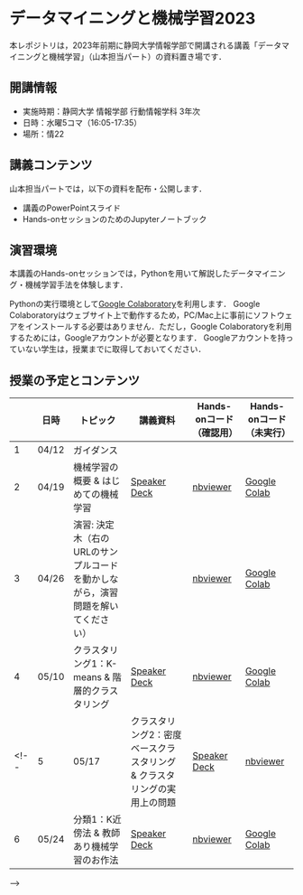 # データマイニングと機械学習2023
本レポジトリは，2023年前期に静岡大学情報学部で開講される講義「データマイニングと機械学習」（山本担当パート）の資料置き場です．

## 開講情報
* 実施時期：静岡大学 情報学部 行動情報学科 3年次
* 日時：水曜5コマ（16:05-17:35）
* 場所：情22


## 講義コンテンツ
山本担当パートでは，以下の資料を配布・公開します．
* 講義のPowerPointスライド
* Hands-onセッションのためのJupyterノートブック


## 演習環境
本講義のHands-onセッションでは，Pythonを用いて解説したデータマイニング・機械学習手法を体験します．

Pythonの実行環境として[Google Colaboratory](https://colab.research.google.com/)を利用します．
Google Colaboratoryはウェブサイト上で動作するため，PC/Mac上に事前にソフトウェアをインストールする必要はありません．ただし，Google Colaboratoryを利用するためには，Googleアカウントが必要となります．
Googleアカウントを持っていない学生は，授業までに取得しておいてください．


## 授業の予定とコンテンツ
| |  日時  | トピック | 講義資料 | Hands-onコード（確認用） | Hands-onコード（未実行） |
| ---- | ---- | ---- | ---- | ---- | ---- |
| 1 | 04/12 | ガイダンス |  |  |  |
| 2 | 04/19 | 機械学習の概要 & はじめての機械学習 | [Speaker Deck](https://speakerdeck.com/trycycle/tetamaininkutoji-jie-xue-xi-2022-di-1hui-20220413) | [nbviewer](https://nbviewer.jupyter.org/github/hontolab-courses/dmml-2023/blob/main/notebook/introduction-to-ml.ipynb) | [Google Colab](https://colab.research.google.com/github/hontolab-courses/dmml-2023/blob/main/notebook/clean/introduction-to-ml.ipynb) |
| 3 | 04/26 | 演習: 決定木（右のURLのサンプルコードを動かしながら，演習問題を解いてください） |  | [nbviewer](https://nbviewer.jupyter.org/github/hontolab-courses/dmml-2023/blob/main/notebook/introduction-to-ml.ipynb) | [Google Colab](https://colab.research.google.com/github/hontolab-courses/dmml-2023/blob/main/notebook/clean/introduction-to-ml.ipynb) |
| 4 | 05/10 | クラスタリング1：K-means & 階層的クラスタリング | [Speaker Deck](https://speakerdeck.com/trycycle/tetamaininkutoji-jie-xue-xi-kurasutaringu1) | [nbviewer](https://nbviewer.jupyter.org/github/hontolab-courses/dmml-2023/blob/main/notebook/introduction-to-clustering.ipynb) | [Google Colab](https://colab.research.google.com/github/hontolab-courses/dmml-2023/blob/main/notebook/clean/introduction-to-clustering.ipynb) |
<!-- | 5 | 05/17 | クラスタリング2：密度ベースクラスタリング & クラスタリングの実用上の問題 | [Speaker Deck](https://speakerdeck.com/trycycle/detamainingutoji-jie-xue-xi-2022-di-3hui-20220427) | [nbviewer](https://nbviewer.jupyter.org/github/hontolab-courses/dmml-2023/blob/main/notebook/dbscan-and-others.ipynb) | [Google Colab](https://colab.research.google.com/github/hontolab-courses/dmml-2023/blob/main/notebook/clean/dbscan-and-others.ipynb) |
| 6 | 05/24 | 分類1：K近傍法 & 教師あり機械学習のお作法 | [Speaker Deck](https://speakerdeck.com/trycycle/tetamaininkutoji-jie-xue-xi-2022-di-4hui-20220511) | [nbviewer](https://nbviewer.jupyter.org/github/hontolab-courses/dmml-2023/blob/main/notebook/knn-and-ml-ops.ipynb) | [Google Colab](https://colab.research.google.com/github/hontolab-courses/dmml-2023/blob/main/notebook/clean/knn-and-ml-ops.ipynb) |
 -->

<!-- ## レポート課題
課題内容は，[こちらのページ](https://nbviewer.org/github/hontolab-courses/dmml-2022/blob/main/notebook/assignment.ipynb)に記載．

* 締め切り：2022年7月1日（金）
* 提出先：学務情報システム
* 提出形式
	* [こちらで指定したテンプレートファイル（Wordファイル）](https://github.com/hontolab-courses/dmml-2022/raw/main/report-template.docx)をレポートを作成すること．指定したテンプレート以外を用いた場合は，採点対象としない．
	* 提出時にはWordファイルをPDFファイルに変換すること -->
